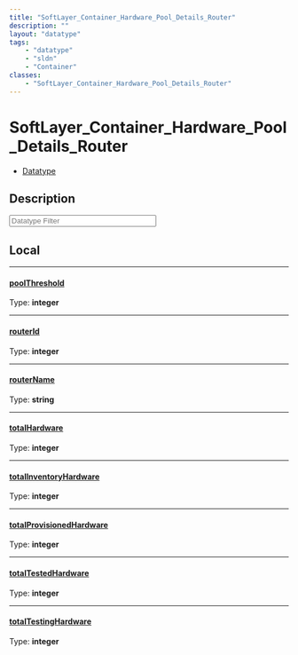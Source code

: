 ```yaml
---
title: "SoftLayer_Container_Hardware_Pool_Details_Router"
description: ""
layout: "datatype"
tags:
    - "datatype"
    - "sldn"
    - "Container"
classes:
    - "SoftLayer_Container_Hardware_Pool_Details_Router"
---
```


# SoftLayer_Container_Hardware_Pool_Details_Router
<div id='service-datatype'>
    <ul id='sldn-reference-tabs'>
        <li id='datatype'> <a href='/reference/datatypes/SoftLayer_Container_Hardware_Pool_Details_Router' >Datatype</a></li>
    </ul>
</div>

## Description 






<!-- Filer BEGIN -->
<div class="view-filters">
        <div class="clearfix">
            <div class="search-input-box">
                <input placeholder="Datatype Filter" onkeyup="titleSearch(inputId='prop-input', divId='properties', elementClass='prop-row')" 
                    type="text" id="prop-input" value="" size="30" maxlength="128" class="form-text">
            </div>
        </div>
</div>
<!-- Filer END -->

<div id="properties" class="content">
<div id="localProperties" class="prop-content" >

## Local
<div class="prop-row">

-----
[poolThreshold]: #poolthreshold
#### [poolThreshold]
  
<span class="type-label">Type: </span>**integer**


</div>
<div class="prop-row">

-----
[routerId]: #routerid
#### [routerId]
  
<span class="type-label">Type: </span>**integer**


</div>
<div class="prop-row">

-----
[routerName]: #routername
#### [routerName]
  
<span class="type-label">Type: </span>**string**


</div>
<div class="prop-row">

-----
[totalHardware]: #totalhardware
#### [totalHardware]
  
<span class="type-label">Type: </span>**integer**


</div>
<div class="prop-row">

-----
[totalInventoryHardware]: #totalinventoryhardware
#### [totalInventoryHardware]
  
<span class="type-label">Type: </span>**integer**


</div>
<div class="prop-row">

-----
[totalProvisionedHardware]: #totalprovisionedhardware
#### [totalProvisionedHardware]
  
<span class="type-label">Type: </span>**integer**


</div>
<div class="prop-row">

-----
[totalTestedHardware]: #totaltestedhardware
#### [totalTestedHardware]
  
<span class="type-label">Type: </span>**integer**


</div>
<div class="prop-row">

-----
[totalTestingHardware]: #totaltestinghardware
#### [totalTestingHardware]
  
<span class="type-label">Type: </span>**integer**


</div>
</div>
<!-- LOCAL PROPERTY END -->

</div>


